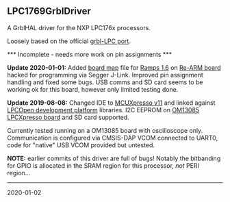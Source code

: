 ## LPC1769GrblDriver

A GrblHAL driver for the NXP LPC176x processors.

Loosely based on the official [grbl-LPC port](https://github.com/gnea/grbl-LPC).

*** Incomplete - needs more work on pin assignments ***

__Update 2020-01-01:__ Added [board map](./Re-ARM%20Shield%20pin%20mappings/ramps_1.6_map.md) file for [Ramps 1.6](https://reprap.org/wiki/RAMPS_1.6) on [Re-ARM board](https://www.panucatt.com/Re_ARM_for_RAMPS_p/ra1768.htm) hacked for programming via Segger J-Link. Improved pin assignment handling and fixed some bugs. USB comms and SD card seems to be working ok for this board, however only limited testing done.

__Update 2019-08-08:__ Changed IDE to [MCUXpresso v11](https://www.nxp.com/design/software/development-software/mcuxpresso-software-and-tools/mcuxpresso-integrated-development-environment-ide:MCUXpresso-IDE) and linked against [LPCOpen development platform](https://www.nxp.com/design/microcontrollers-developer-resources/lpcopen-libraries-and-examples/lpcopen-software-development-platform-lpc17xx:LPCOPEN-SOFTWARE-FOR-LPC17XX) libraries. I2C EEPROM on [OM13085 LPCXpresso board](https://www.nxp.com/design/microcontrollers-developer-resources/lpc-microcontroller-utilities/lpcxpresso-board-for-lpc1769-with-cmsis-dap-probe:OM13085) and SD card supported. 

Currently tested running on a OM13085 board with oscilloscope only. Communication is configured via CMSIS-DAP VCOM connected to UART0, code for "native" USB VCOM provided but untested.

__NOTE:__ earlier commits of this driver are full of bugs! Notably the bitbanding for GPIO is allocated in the SRAM region for this processor, _not_ PERI region...

---

2020-01-02
